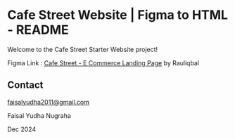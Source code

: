 # Cafe Street Website | Figma to HTML - README

Welcome to the Cafe Street Starter Website project!

Figma Link :
[Cafe Street - E Commerce Landing Page](https://www.figma.com/community/file/1138256358581554095/cafe-street-e-commerce-landing-page)
by Rauliqbal

## Contact

[faisalyudha2011@gmail.com](mailto:faisalyudha2011@gmail.com)

Faisal Yudha Nugraha

Dec 2024
